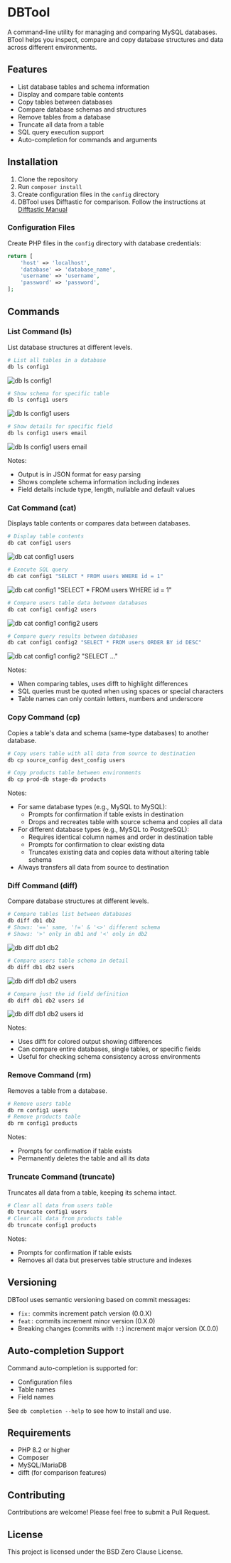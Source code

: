 # DBTool

A command-line utility for managing and comparing MySQL databases. BTool helps
you inspect, compare and copy database structures and data across different
environments.

## Features

- List database tables and schema information
- Display and compare table contents
- Copy tables between databases
- Compare database schemas and structures
- Remove tables from a database
- Truncate all data from a table
- SQL query execution support
- Auto-completion for commands and arguments

## Installation

1. Clone the repository
2. Run `composer install`
3. Create configuration files in the `config` directory
4. DBTool uses Difftastic for comparison. Follow the instructions at
   [Difftastic Manual](https://difftastic.wilfred.me.uk/installation.html)

### Configuration Files

Create PHP files in the `config` directory with database credentials:

```php
return [
    'host' => 'localhost',
    'database' => 'database_name',
    'username' => 'username',
    'password' => 'password',
];
```

## Commands

### List Command (ls)

List database structures at different levels.

```bash
# List all tables in a database
db ls config1
```

![db ls config1](screenshots/example01.png)

```bash
# Show schema for specific table
db ls config1 users
```

![db ls config1 users](screenshots/example02.png)

```bash
# Show details for specific field
db ls config1 users email
```

![db ls config1 users email](screenshots/example03.png)

Notes:

- Output is in JSON format for easy parsing
- Shows complete schema information including indexes
- Field details include type, length, nullable and default values

### Cat Command (cat)

Displays table contents or compares data between databases.

```bash
# Display table contents
db cat config1 users
```

![db cat config1 users](screenshots/example04.png)

```bash
# Execute SQL query
db cat config1 "SELECT * FROM users WHERE id = 1"
```

![db cat config1 "SELECT * FROM users WHERE id = 1"](screenshots/example05.png)

```bash
# Compare users table data between databases
db cat config1 config2 users
```

![db cat config1 config2 users](screenshots/example06.png)

```bash
# Compare query results between databases
db cat config1 config2 "SELECT * FROM users ORDER BY id DESC"
```

![db cat config1 config2 "SELECT ..."](screenshots/example07.png)

Notes:

- When comparing tables, uses difft to highlight differences
- SQL queries must be quoted when using spaces or special characters
- Table names can only contain letters, numbers and underscore

### Copy Command (cp)

Copies a table's data and schema (same-type databases) to another database.

```bash
# Copy users table with all data from source to destination
db cp source_config dest_config users

# Copy products table between environments
db cp prod-db stage-db products
```

Notes:

- For same database types (e.g., MySQL to MySQL):
  - Prompts for confirmation if table exists in destination
  - Drops and recreates table with source schema and copies all data
- For different database types (e.g., MySQL to PostgreSQL):
  - Requires identical column names and order in destination table
  - Prompts for confirmation to clear existing data
  - Truncates existing data and copies data without altering table schema
- Always transfers all data from source to destination

### Diff Command (diff)

Compare database structures at different levels.

```bash
# Compare tables list between databases
db diff db1 db2
# Shows: '==' same, '!=' & '<>' different schema
# Shows: '>' only in db1 and '<' only in db2
```

![db diff db1 db2](screenshots/example08.png)

```bash
# Compare users table schema in detail
db diff db1 db2 users
```

![db diff db1 db2 users](screenshots/example09.png)

```bash
# Compare just the id field definition
db diff db1 db2 users id
```

![db diff db1 db2 users id](screenshots/example10.png)

Notes:

- Uses difft for colored output showing differences
- Can compare entire databases, single tables, or specific fields
- Useful for checking schema consistency across environments

### Remove Command (rm)

Removes a table from a database.

```bash
# Remove users table
db rm config1 users
# Remove products table
db rm config1 products
```

Notes:

- Prompts for confirmation if table exists
- Permanently deletes the table and all its data

### Truncate Command (truncate)

Truncates all data from a table, keeping its schema intact.

```bash
# Clear all data from users table
db truncate config1 users
# Clear all data from products table
db truncate config1 products
```

Notes:

- Prompts for confirmation if table exists
- Removes all data but preserves table structure and indexes

## Versioning

DBTool uses semantic versioning based on commit messages:

- `fix:` commits increment patch version (0.0.X)
- `feat:` commits increment minor version (0.X.0)
- Breaking changes (commits with `!:`) increment major version (X.0.0)

## Auto-completion Support

Command auto-completion is supported for:

- Configuration files
- Table names
- Field names

See `db completion --help` to see how to install and use.

## Requirements

- PHP 8.2 or higher
- Composer
- MySQL/MariaDB
- difft (for comparison features)

## Contributing

Contributions are welcome! Please feel free to submit a Pull Request.

## License

This project is licensed under the BSD Zero Clause License.
